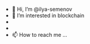 - 👋 Hi, I’m @ilya-semenov
- 👀 I’m interested in blockchain
- 
- 
- 📫 How to reach me ...

<!---
ilya-semenov/ilya-semenov is a ✨ special ✨ repository because its `README.md` (this file) appears on your GitHub profile.
You can click the Preview link to take a look at your changes.
--->
